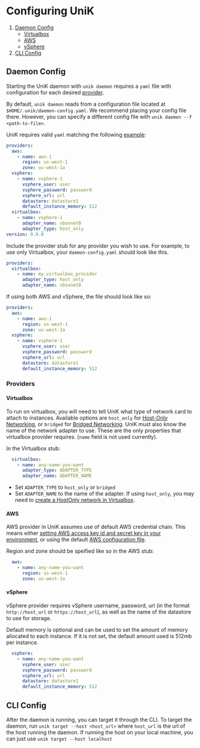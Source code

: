 # Configuring UniK

1. [Daemon Config](configure.md#daemon-config)
    * [Virtualbox](configure.md#virtualbox)
    * [AWS](configure.md#aws)
    * [vSphere](configure.md#vsphere)
3. [CLI Config](configure.md#cli-config)

## Daemon Config
Starting the UniK daemon with `unik daemon` requires a `yaml` file with configuration for each desired [provider](providers/README.md).

By default, `unik daemon` reads from a configuration file located at `$HOME/.unik/daemon-config.yaml`. We recommend placing your config file there. However, you can specify a different config file with `unik daemon --f <path-to-file>`.

UniK requires valid `yaml` matching the following [example](docs/examples/example-daemon-config.yaml):
```yaml
providers:
  aws:
    - name: aws-1
      region: us-west-1
      zone: us-west-1a
  vsphere:
    - name: vsphere-1
      vsphere_user: user
      vsphere_password: password
      vsphere_url: url
      datastore: datastore1
      default_instance_memory: 512
  virtualbox:
    - name: vsphere-1
      adapter_name: vboxnet0
      adapter_type: host_only
version: 0.0.0
```

Include the provider stub for any provider you wish to use. For example, to use only Virtualbox, your `daemon-config.yaml` should look like this.

```yaml
providers:
  virtualbox:
    - name: my_virtualbox_provider
      adapter_type: host_only
      adapter_name: vboxnet0
```
If using both AWS and vSphere, the file should look like so:
```yaml
providers:
  aws:
    - name: aws-1
      region: us-west-1
      zone: us-west-1a
  vsphere:
    - name: vsphere-1
      vsphere_user: user
      vsphere_password: password
      vsphere_url: url
      datastore: datastore1
      default_instance_memory: 512
```

### Providers

#### Virtualbox
To run on virtualbox, you will need to tell UniK what type of network card to attach to instances. Available options are `host_only` for [Host-Only Networking](https://www.virtualbox.org/manual/ch06.html#network_hostonly), or `bridged` for [Bridged Networking](https://www.virtualbox.org/manual/ch06.html#network_bridged). UniK must also know the name of the network adapter to use. These are the only properties that virtualbox provider requires. (`name` field is not used currently).

In the Virtualbox stub:
```yaml
  virtualbox:
    - name: any-name-you-want
      adapter_type: ADAPTER_TYPE
      adapter_name: ADAPTER_NAME
```
* Set `ADAPTER_TYPE` to `host_only` or `bridged`
* Set `ADAPTER_NAME` to the name of the adapter. If using `host_only`, you may need to [create a HostOnly network in Virtualbox](http://askubuntu.com/questions/293816/in-virtualbox-how-do-i-set-up-host-only-virtual-machines-that-can-access-the-in).

#### AWS
AWS provider in UniK assumes use of default AWS credential chain. This means either [setting AWS access key id and secret key in your environment](http://docs.aws.amazon.com/aws-sdk-php/v2/guide/credentials.html#environment-credentials), or using the default [AWS configuration file](http://docs.aws.amazon.com/cli/latest/topic/config-vars.html).

Region and zone should be speified like so in the AWS stub:
```yaml
  aws:
    - name: any-name-you-want
      region: us-west-1
      zone: us-west-1a
```

#### vSphere
vSphere provider requires vSphere username, password, url (in the format `http://host_url` or `https://host_url`), as well as the name of the datastore to use for storage.

Default memory is optional and can be used to set the amount of memory allocated to each instance. If it is not set, the default amount used is 512mb per instance.

```yaml
  vsphere:
    - name: any-name-you-want
      vsphere_user: user
      vsphere_password: password
      vsphere_url: url
      datastore: datastore1
      default_instance_memory: 512
```

## CLI Config
After the daemon is running, you can target it through the CLI. To target the daemon, run `unik target --host <host_url>` where `host_url` is the url of the host running the daemon. If running the host on your local machine, you can just use `unik target --host localhost`
